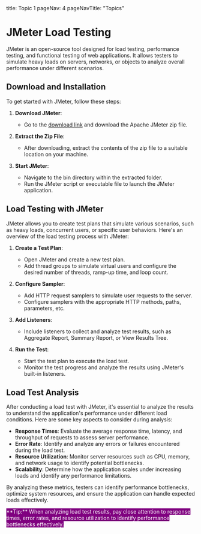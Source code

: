 <frontmatter>
  title: Topic 1
  pageNav: 4
  pageNavTitle: "Topics"
</frontmatter>

<br>

# JMeter Load Testing

JMeter is an open-source tool designed for load testing, performance testing, and functional testing of web applications. It allows testers to simulate heavy loads on servers, networks, or objects to analyze overall performance under different scenarios.

## Download and Installation

To get started with JMeter, follow these steps:

1. **Download JMeter**:

   - Go to the [download link](https://dlcdn.apache.org//jmeter/binaries/apache-jmeter-5.6.3.zip) and download the Apache JMeter zip file.

2. **Extract the Zip File**:

   - After downloading, extract the contents of the zip file to a suitable location on your machine.

3. **Start JMeter**:
   - Navigate to the bin directory within the extracted folder.
   - Run the JMeter script or executable file to launch the JMeter application.

## Load Testing with JMeter

JMeter allows you to create test plans that simulate various scenarios, such as heavy loads, concurrent users, or specific user behaviors. Here's an overview of the load testing process with JMeter:

1. **Create a Test Plan**:

   - Open JMeter and create a new test plan.
   - Add thread groups to simulate virtual users and configure the desired number of threads, ramp-up time, and loop count.

2. **Configure Sampler**:

   - Add HTTP request samplers to simulate user requests to the server.
   - Configure samplers with the appropriate HTTP methods, paths, parameters, etc.

3. **Add Listeners**:

   - Include listeners to collect and analyze test results, such as Aggregate Report, Summary Report, or View Results Tree.

4. **Run the Test**:
   - Start the test plan to execute the load test.
   - Monitor the test progress and analyze the results using JMeter's built-in listeners.

## Load Test Analysis

After conducting a load test with JMeter, it's essential to analyze the results to understand the application's performance under different load conditions. Here are some key aspects to consider during analysis:

- **Response Times**: Evaluate the average response time, latency, and throughput of requests to assess server performance.
- **Error Rate**: Identify and analyze any errors or failures encountered during the load test.
- **Resource Utilization**: Monitor server resources such as CPU, memory, and network usage to identify potential bottlenecks.
- **Scalability**: Determine how the application scales under increasing loads and identify any performance limitations.

By analyzing these metrics, testers can identify performance bottlenecks, optimize system resources, and ensure the application can handle expected loads effectively.

<box type="tip" style="background-color: purple; color: white;">
**Tip:**
When analyzing load test results, pay close attention to response times, error rates, and resource utilization to identify performance bottlenecks effectively.
</box>
